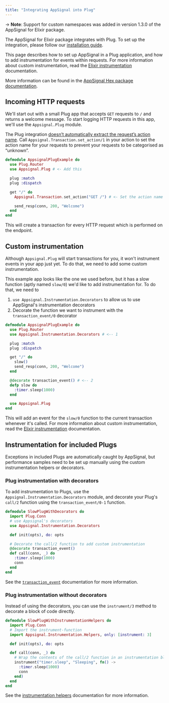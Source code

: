 ```yaml
---
title: "Integrating AppSignal into Plug"
---
```


-> **Note**: Support for custom namespaces was added in version 1.3.0 of the
   AppSignal for Elixir package.

The AppSignal for Elixir package integrates with Plug. To set up the
integration, please follow our [installation guide](/elixir/installation.html).

This page describes how to set up AppSignal in a Plug application, and how to
add instrumentation for events within requests. For more information about
custom instrumentation, read the [Elixir
instrumentation](/elixir/instrumentation/index.html) documentation.

More information can be found in the [AppSignal Hex package
documentation][hex-appsignal].

## Incoming HTTP requests

We'll start out with a small Plug app that accepts `GET` requests to `/` and
returns a welcome message. To start logging HTTP requests in this app, we'll
use the `Appsignal.Plug` module.

The Plug integration [doesn’t automatically extract the request’s action
name](https://docs.appsignal.com/support/known-issues/plug-actions-registered-as-unknown.html).
Call `Appsignal.Transaction.set_action/1` in your action to set the action name
for your requests to prevent your requests to be categorised as “unknown”.

``` elixir
defmodule AppsignalPlugExample do
  use Plug.Router
  use Appsignal.Plug # <- Add this

  plug :match
  plug :dispatch

  get "/" do
    Appsignal.Transaction.set_action("GET /") # <- Set the action name

    send_resp(conn, 200, "Welcome")
  end
end
```

This will create a transaction for every HTTP request which is performed on the 
endpoint.

## Custom instrumentation

Although `Appsignal.Plug` will start transactions for you, it won't instrument
events in your app just yet. To do that, we need to add some custom
instrumentation.

This example app looks like the one we used before, but it has a slow function
(aptly named `slow/0`) we'd like to add instrumentation for. To do that, we need
to

1. `use Appsignal.Instrumentation.Decorators` to allow us to use AppSignal's
   instrumentation decorators
2. Decorate the function we want to instrument with the `transaction_event/0`
   decorator

``` elixir
defmodule AppsignalPlugExample do
  use Plug.Router
  use Appsignal.Instrumentation.Decorators # <-- 1

  plug :match
  plug :dispatch

  get "/" do
    slow()
    send_resp(conn, 200, "Welcome")
  end

  @decorate transaction_event() # <-- 2
  defp slow do
    :timer.sleep(1000)
  end

  use Appsignal.Plug
end
```

This will add an event for the `slow/0` function to the current transaction
whenever it's called. For more information about custom instrumentation, read
the [Elixir instrumentation](/elixir/instrumentation/index.html) documentation.

## Instrumentation for included Plugs

Exceptions in included Plugs are automatically caught by AppSignal, but
performance samples need to be set up manually using the custom instrumentation
helpers or decorators.

### Plug instrumentation with decorators

To add instrumentation to Plugs, use the `Appsignal.Instrumentation.Decorators`
module, and decorate your Plug's `call/2` function using the
`transaction_event/0-1` function.

``` elixir
defmodule SlowPlugWithDecorators do
  import Plug.Conn
  # use Appsignal's decorators
  use Appsignal.Instrumentation.Decorators

  def init(opts), do: opts

  # Decorate the call/2 function to add custom instrumentation
  @decorate transaction_event()
  def call(conn, _) do
    :timer.sleep(1000)
    conn
  end
end
```

See the
[`transaction_event`](https://docs.appsignal.com/elixir/instrumentation/instrumentation.html#decorator-transaction-events)
documentation for more information.

### Plug instrumentation without decorators

Instead of using the decorators, you can use the `instrument/3` method to
decorate a block of code directly.

``` elixir
defmodule SlowPlugWithInstrumentationHelpers do
  import Plug.Conn
  # Import the instrument-function
  import Appsignal.Instrumentation.Helpers, only: [instrument: 3]

  def init(opts), do: opts

  def call(conn, _) do
    # Wrap the contents of the call/2 function in an instrumentation block
    instrument("timer.sleep", "Sleeping", fn() ->
      :timer.sleep(1000)
      conn
    end)
  end
end
```

See the [instrumentation
helpers](https://docs.appsignal.com/elixir/instrumentation/instrumentation.html#instrumentation-helper-functions)
documentation for more information.

[hex-appsignal]: https://hexdocs.pm/appsignal/
